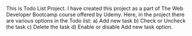 This is Todo List Project. I have created this project as a part of The Web Developer Bootcamp course offered by Udemy. 
Here, in the project there are various options in the Todo list:
  a)  Add new task
  b)  Check or Uncheck the task
  c)  Delete the task
  d)  Enable or disable Add new task option. 
